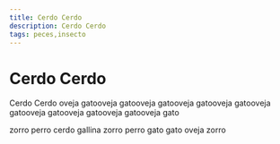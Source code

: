 ```yaml
---
title: Cerdo Cerdo
description: Cerdo Cerdo
tags: peces,insecto
---
```


# Cerdo Cerdo

Cerdo Cerdo oveja gatooveja gatooveja gatooveja gatooveja gatooveja gatooveja gatooveja gatooveja gatooveja gato

zorro perro cerdo gallina zorro perro gato gato oveja zorro